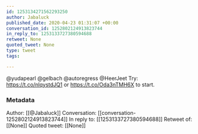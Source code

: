 ```yaml
---
id: 1253134271562293250
author: Jabaluck
published_date: 2020-04-23 01:31:07 +00:00
conversation_id: 1252802124913823744
in_reply_to: 1253133727380594688
retweet: None
quoted_tweet: None
type: tweet
tags:

---
```


@yudapearl @gelbach @autoregress @HeerJeet Try: https://t.co/nlqystdJQ1 or https://t.co/Oda3nTMH6X to start.

### Metadata

Author: [[@Jabaluck]]
Conversation: [[conversation-1252802124913823744]]
In reply to: [[1253133727380594688]]
Retweet of: [[None]]
Quoted tweet: [[None]]
